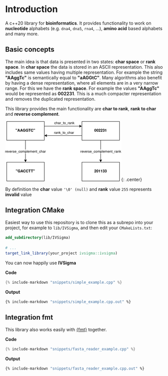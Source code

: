 # Introduction

A c++20 library for **bioinformatics**. It provides functionality to work
on **nucleotide** alphabets (e.g. `dna4`, `dna5`, `rna4`, ...), **amino acid**
based alphabets and many more.

## Basic concepts

The main idea is that data is presented in two states: **char space** or **rank space**.
In **char space** the data is stored in an ASCII representation. This also includes same values
having multiple representation. For example the string **"AAggTc"** is semantically equal to **"aAGGtC"**.
Many algorithms also benefit by having a dense representation, where all elements are in a very narrow range.
For this we have the **rank space**. For example the values **"AAggTc"** would be represented as **002231**.
This is a much compacter representation and removes the duplicated representation.

This library provides the main functionality are **char to rank**, **rank to char** and **reverse complement**.

![Relationship](images/relationship.png){: .center}

By definition the **char** value `'\0' (null)` and **rank** value `255` represents **invalid** value

## Integration CMake
Easiest way to use this repository is to clone this as a subrepo into your project, for example to
`lib/IVSigma`, and then edit your `CMakeLists.txt`:

```cmake
add_subdirectory(lib/IVSigma)

# ...
target_link_library(your_project ivsigma::ivsigma)
```

You can now happily use **IVSigma**

**Code**
```c++
{% include-markdown "snippets/simple_example.cpp" %}
```
**Output**
```sh
{% include-markdown "snippets/simple_example.cpp.out" %}
```

## Integration fmt
This library also works easily with [{fmt}](https://github.com/fmtlib/fmt) together.

**Code**
```c++
{% include-markdown "snippets/fasta_reader_example.cpp" %}
```

**Output**
```sh
{% include-markdown "snippets/fasta_reader_example.cpp.out" %}
```
